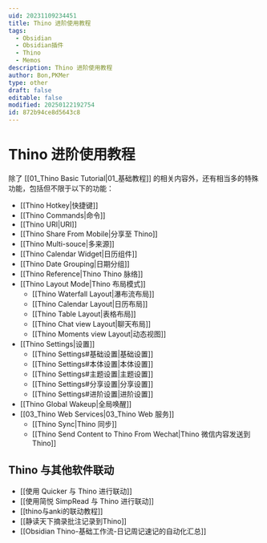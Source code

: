 ```yaml
---
uid: 20231109234451
title: Thino 进阶使用教程
tags:
  - Obsidian
  - Obsidian插件
  - Thino
  - Memos
description: Thino 进阶使用教程
author: Bon,PKMer
type: other
draft: false
editable: false
modified: 20250122192754
id: 872b94ce8d5643c8
---
```


# Thino 进阶使用教程

除了 [[01_Thino Basic Tutorial|01_基础教程]] 的相关内容外，还有相当多的特殊功能，包括但不限于以下的功能：

- [[Thino Hotkey|快捷键]]
- [[Thino Commands|命令]]
- [[Thino URI|URI]]
- [[Thino Share From Mobile|分享至 Thino]]
- [[Thino Multi-souce|多来源]]
- [[Thino Calendar Widget|日历组件]]
- [[Thino Date Grouping|日期分组]]
- [[Thino Reference|Thino Thino 脉络]]
- [[Thino Layout Mode|Thino 布局模式]]
	- [[Thino Waterfall Layout|瀑布流布局]]
	- [[Thino Calendar Layout|日历布局]]
	- [[Thino Table Layout|表格布局]]
	- [[Thino Chat view Layout|聊天布局]]
	- [[Thino Moments view Layout|动态视图]]
- [[Thino Settings|设置]]
    - [[Thino Settings#基础设置|基础设置]]
    - [[Thino Settings#本体设置|本体设置]]
    - [[Thino Settings#主题设置|主题设置]]
    - [[Thino Settings#分享设置|分享设置]]
	- [[Thino Settings#进阶设置|进阶设置]]
- [[Thino Global Wakeup|全局唤醒]]
- [[03_Thino Web Services|03_Thino Web 服务]]
	- [[Thino Sync|Thino 同步]]
    - [[Thino Send Content to Thino From Wechat|Thino 微信内容发送到Thino]]

## Thino 与其他软件联动

- [[使用 Quicker 与 Thino 进行联动]]
- [[使用简悦 SimpRead 与 Thino 进行联动]]
- [[thino与anki的联动教程]]
- [[静读天下摘录批注记录到Thino]]
- [[Obsidian Thino-基础工作流-日记周记速记的自动化汇总]]